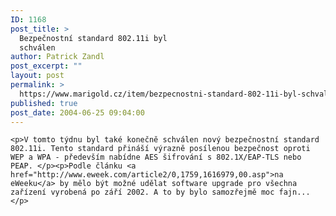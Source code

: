 ```yaml
---
ID: 1168
post_title: >
  Bezpečnostní standard 802.11i byl
  schválen
author: Patrick Zandl
post_excerpt: ""
layout: post
permalink: >
  https://www.marigold.cz/item/bezpecnostni-standard-802-11i-byl-schvalen
published: true
post_date: 2004-06-25 09:04:00
---
```

	<p>V tomto týdnu byl také konečně schválen nový bezpečnostní standard 802.11i. Tento standard přináší výrazně posílenou bezpečnost oproti WEP a WPA - především nabídne AES šifrování s 802.1X/EAP-TLS nebo PEAP. </p><p>Podle článku <a href="http://www.eweek.com/article2/0,1759,1616979,00.asp">na eWeeku</a> by mělo být možné udělat software upgrade pro všechna zařízení vyrobená po září 2002. A to by bylo samozřejmě moc fajn... </p>